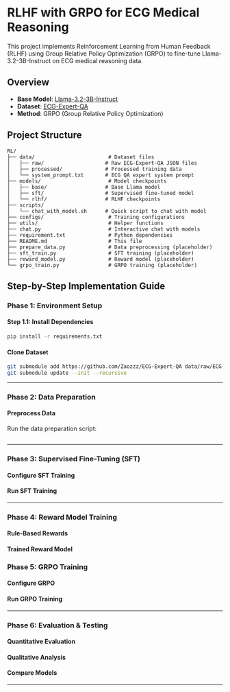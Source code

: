 # RLHF with GRPO for ECG Medical Reasoning

This project implements Reinforcement Learning from Human Feedback (RLHF) using Group Relative Policy Optimization (GRPO) to fine-tune Llama-3.2-3B-Instruct on ECG medical reasoning data.

## Overview

- **Base Model**: [Llama-3.2-3B-Instruct](https://huggingface.co/meta-llama/Llama-3.2-3B-Instruct)
- **Dataset**: [ECG-Expert-QA](https://github.com/Zaozzz/ECG-Expert-QA)
- **Method**: GRPO (Group Relative Policy Optimization)

## Project Structure

```
RL/
├── data/                        # Dataset files
│   ├── raw/                    # Raw ECG-Expert-QA JSON files
│   ├── processed/              # Processed training data
│   └── system_prompt.txt       # ECG QA expert system prompt
├── models/                      # Model checkpoints
│   ├── base/                   # Base Llama model
│   ├── sft/                    # Supervised fine-tuned model
│   └── rlhf/                   # RLHF checkpoints
├── scripts/
│   └── chat_with_model.sh      # Quick script to chat with model
├── configs/                     # Training configurations
├── utils/                       # Helper functions
├── chat.py                      # Interactive chat with models
├── requirement.txt              # Python dependencies
├── README.md                    # This file
├── prepare_data.py              # Data preprocessing (placeholder)
├── sft_train.py                 # SFT training (placeholder)
├── reward_model.py              # Reward model (placeholder)
└── grpo_train.py                # GRPO training (placeholder)
```

## Step-by-Step Implementation Guide

### Phase 1: Environment Setup

#### Step 1.1: Install Dependencies
```bash
pip install -r requirements.txt
```

#### Clone Dataset
```bash
git submodule add https://github.com/Zaozzz/ECG-Expert-QA data/raw/ECG-Expert-QA
git submodule update --init --recursive
```

---

### Phase 2: Data Preparation

#### Preprocess Data
Run the data preparation script:
```bash

```

---

### Phase 3: Supervised Fine-Tuning (SFT)

#### Configure SFT Training

#### Run SFT Training


---

### Phase 4: Reward Model Training

#### Rule-Based Rewards

#### Trained Reward Model

### Phase 5: GRPO Training

#### Configure GRPO

#### Run GRPO Training


---

### Phase 6: Evaluation & Testing

#### Quantitative Evaluation

#### Qualitative Analysis

#### Compare Models

---